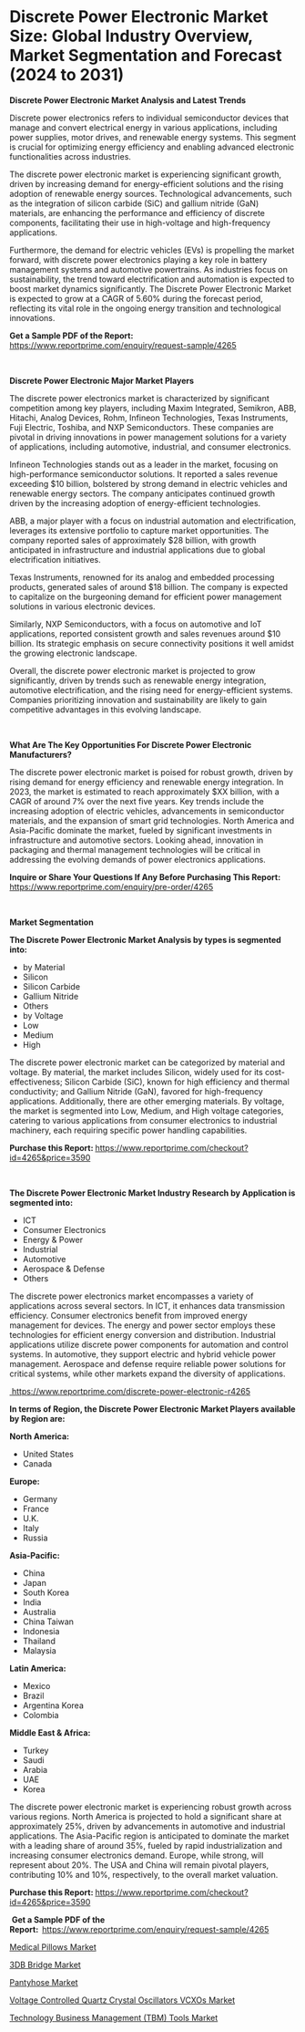 <p><h1>Discrete Power Electronic Market Size: Global Industry Overview, Market Segmentation and Forecast (2024 to 2031)</h1></p><p><strong>Discrete Power Electronic Market Analysis and Latest Trends</strong></p>
<p><p>Discrete power electronics refers to individual semiconductor devices that manage and convert electrical energy in various applications, including power supplies, motor drives, and renewable energy systems. This segment is crucial for optimizing energy efficiency and enabling advanced electronic functionalities across industries.</p><p>The discrete power electronic market is experiencing significant growth, driven by increasing demand for energy-efficient solutions and the rising adoption of renewable energy sources. Technological advancements, such as the integration of silicon carbide (SiC) and gallium nitride (GaN) materials, are enhancing the performance and efficiency of discrete components, facilitating their use in high-voltage and high-frequency applications. </p><p>Furthermore, the demand for electric vehicles (EVs) is propelling the market forward, with discrete power electronics playing a key role in battery management systems and automotive powertrains. As industries focus on sustainability, the trend toward electrification and automation is expected to boost market dynamics significantly. The Discrete Power Electronic Market is expected to grow at a CAGR of 5.60% during the forecast period, reflecting its vital role in the ongoing energy transition and technological innovations.</p></p>
<p><strong>Get a Sample PDF of the Report:&nbsp;</strong> <a href="https://www.reportprime.com/enquiry/request-sample/4265?utm_campaign=973&utm_medium=2&utm_source=Github&utm_content=ia&utm_term=27112024&utm_id=discrete-power-electronic">https://www.reportprime.com/enquiry/request-sample/4265</a></p>
<p>&nbsp;</p>
<p><strong>Discrete Power Electronic Major Market Players</strong></p>
<p><p>The discrete power electronics market is characterized by significant competition among key players, including Maxim Integrated, Semikron, ABB, Hitachi, Analog Devices, Rohm, Infineon Technologies, Texas Instruments, Fuji Electric, Toshiba, and NXP Semiconductors. These companies are pivotal in driving innovations in power management solutions for a variety of applications, including automotive, industrial, and consumer electronics.</p><p>Infineon Technologies stands out as a leader in the market, focusing on high-performance semiconductor solutions. It reported a sales revenue exceeding $10 billion, bolstered by strong demand in electric vehicles and renewable energy sectors. The company anticipates continued growth driven by the increasing adoption of energy-efficient technologies.</p><p>ABB, a major player with a focus on industrial automation and electrification, leverages its extensive portfolio to capture market opportunities. The company reported sales of approximately $28 billion, with growth anticipated in infrastructure and industrial applications due to global electrification initiatives.</p><p>Texas Instruments, renowned for its analog and embedded processing products, generated sales of around $18 billion. The company is expected to capitalize on the burgeoning demand for efficient power management solutions in various electronic devices.</p><p>Similarly, NXP Semiconductors, with a focus on automotive and IoT applications, reported consistent growth and sales revenues around $10 billion. Its strategic emphasis on secure connectivity positions it well amidst the growing electronic landscape.</p><p>Overall, the discrete power electronic market is projected to grow significantly, driven by trends such as renewable energy integration, automotive electrification, and the rising need for energy-efficient systems. Companies prioritizing innovation and sustainability are likely to gain competitive advantages in this evolving landscape.</p></p>
<p>&nbsp;</p>
<p><strong>What Are The Key Opportunities For Discrete Power Electronic Manufacturers?</strong></p>
<p><p>The discrete power electronic market is poised for robust growth, driven by rising demand for energy efficiency and renewable energy integration. In 2023, the market is estimated to reach approximately $XX billion, with a CAGR of around 7% over the next five years. Key trends include the increasing adoption of electric vehicles, advancements in semiconductor materials, and the expansion of smart grid technologies. North America and Asia-Pacific dominate the market, fueled by significant investments in infrastructure and automotive sectors. Looking ahead, innovation in packaging and thermal management technologies will be critical in addressing the evolving demands of power electronics applications.</p></p>
<p><strong>Inquire or Share Your Questions If Any Before Purchasing This Report:</strong> <a href="https://www.reportprime.com/enquiry/pre-order/4265?utm_campaign=973&utm_medium=2&utm_source=Github&utm_content=ia&utm_term=27112024&utm_id=discrete-power-electronic">https://www.reportprime.com/enquiry/pre-order/4265</a></p>
<p>&nbsp;</p>
<p><strong>Market Segmentation</strong></p>
<p><strong>The Discrete Power Electronic Market Analysis by types is segmented into:</strong></p>
<p><ul><li>by Material</li><li>Silicon</li><li>Silicon Carbide</li><li>Gallium Nitride</li><li>Others</li><li>by Voltage</li><li>Low</li><li>Medium</li><li>High</li></ul></p>
<p><p>The discrete power electronic market can be categorized by material and voltage. By material, the market includes Silicon, widely used for its cost-effectiveness; Silicon Carbide (SiC), known for high efficiency and thermal conductivity; and Gallium Nitride (GaN), favored for high-frequency applications. Additionally, there are other emerging materials. By voltage, the market is segmented into Low, Medium, and High voltage categories, catering to various applications from consumer electronics to industrial machinery, each requiring specific power handling capabilities.</p></p>
<p><strong>Purchase this Report:&nbsp;</strong><a href="https://www.reportprime.com/checkout?id=4265&price=3590&utm_campaign=973&utm_medium=2&utm_source=Github&utm_content=ia&utm_term=27112024&utm_id=discrete-power-electronic">https://www.reportprime.com/checkout?id=4265&price=3590</a></p>
<p>&nbsp;</p>
<p><strong>The Discrete Power Electronic Market Industry Research by Application is segmented into:</strong></p>
<p><ul><li>ICT</li><li>Consumer Electronics</li><li>Energy & Power</li><li>Industrial</li><li>Automotive</li><li>Aerospace & Defense</li><li>Others</li></ul></p>
<p><p>The discrete power electronics market encompasses a variety of applications across several sectors. In ICT, it enhances data transmission efficiency. Consumer electronics benefit from improved energy management for devices. The energy and power sector employs these technologies for efficient energy conversion and distribution. Industrial applications utilize discrete power components for automation and control systems. In automotive, they support electric and hybrid vehicle power management. Aerospace and defense require reliable power solutions for critical systems, while other markets expand the diversity of applications.</p></p>
<p><a href="https://www.reportprime.com/discrete-power-electronic-r4265?utm_campaign=973&utm_medium=2&utm_source=Github&utm_content=ia&utm_term=27112024&utm_id=discrete-power-electronic">&nbsp;https://www.reportprime.com/discrete-power-electronic-r4265</a></p>
<p><strong>In terms of Region, the Discrete Power Electronic Market Players available by Region are:</strong></p>
<p>
    <p> <strong> North America: </strong>
        <ul>
            <li>United States</li>
            <li>Canada</li>
        </ul>
        </p> 
    <p> <strong> Europe: </strong>
        <ul>
            <li>Germany</li>
            <li>France</li>
            <li>U.K.</li>
            <li>Italy</li>
            <li>Russia</li>
        </ul>
        </p> 
    <p> <strong> Asia-Pacific: </strong>
        <ul>
            <li>China</li>
            <li>Japan</li>
            <li>South Korea</li>
            <li>India</li>
            <li>Australia</li>
            <li>China Taiwan</li>
            <li>Indonesia</li>
            <li>Thailand</li>
            <li>Malaysia</li>
        </ul>
        </p> 
    <p> <strong> Latin America: </strong>
        <ul>
            <li>Mexico</li>
            <li>Brazil</li>
            <li>Argentina Korea</li>
            <li>Colombia</li>
        </ul>
        </p> 
    <p> <strong> Middle East & Africa: </strong>
        <ul>
            <li>Turkey</li>
            <li>Saudi</li>
            <li>Arabia</li>
            <li>UAE</li>
            <li>Korea</li>
        </ul>
    </p>
    </p>
<p><p>The discrete power electronic market is experiencing robust growth across various regions. North America is projected to hold a significant share at approximately 25%, driven by advancements in automotive and industrial applications. The Asia-Pacific region is anticipated to dominate the market with a leading share of around 35%, fueled by rapid industrialization and increasing consumer electronics demand. Europe, while strong, will represent about 20%. The USA and China will remain pivotal players, contributing 10% and 10%, respectively, to the overall market valuation.</p></p>
<p><strong>Purchase this Report: </strong><a href="https://www.reportprime.com/checkout?id=4265&price=3590&utm_campaign=973&utm_medium=2&utm_source=Github&utm_content=ia&utm_term=27112024&utm_id=discrete-power-electronic">https://www.reportprime.com/checkout?id=4265&price=3590</a></p>
<p>&nbsp;<strong>Get a Sample PDF of the Report:&nbsp;&nbsp;</strong><a href="https://www.reportprime.com/enquiry/request-sample/4265?utm_campaign=973&utm_medium=2&utm_source=Github&utm_content=ia&utm_term=27112024&utm_id=discrete-power-electronic">https://www.reportprime.com/enquiry/request-sample/4265</a></p>
<p><strong></strong></p>
<p><p><a href="https://www.linkedin.com/pulse/medical-pillows-market-analysis-report-2024-2031-share-growth-clxwf?utm_campaign=973&utm_medium=2&utm_source=Github&utm_content=ia&utm_term=27112024&utm_id=discrete-power-electronic">Medical Pillows Market</a></p><p><a href="https://github.com/OlenFleming68/Market-Research-Report-List-1/blob/main/3db-bridge-market.md?utm_campaign=973&utm_medium=2&utm_source=Github&utm_content=ia&utm_term=27112024&utm_id=discrete-power-electronic">3DB Bridge Market</a></p><p><a href="https://www.linkedin.com/pulse/global-pantyhose-market-trends-applications-forecast-91-cagr-s9j2f?utm_campaign=973&utm_medium=2&utm_source=Github&utm_content=ia&utm_term=27112024&utm_id=discrete-power-electronic">Pantyhose Market</a></p><p><a href="https://github.com/lindaopodray/Market-Research-Report-List-1/blob/main/voltage-controlled-quartz-crystal-oscillators-vcxos-market.md?utm_campaign=973&utm_medium=2&utm_source=Github&utm_content=ia&utm_term=27112024&utm_id=discrete-power-electronic">Voltage Controlled Quartz Crystal Oscillators VCXOs Market</a></p><p><a href="https://issuu.com/reportprime-2/docs/technology-business-management-tbm-_91ece69d5186b2?utm_campaign=973&utm_medium=2&utm_source=Github&utm_content=ia&utm_term=27112024&utm_id=discrete-power-electronic">Technology Business Management (TBM) Tools Market</a></p></p>